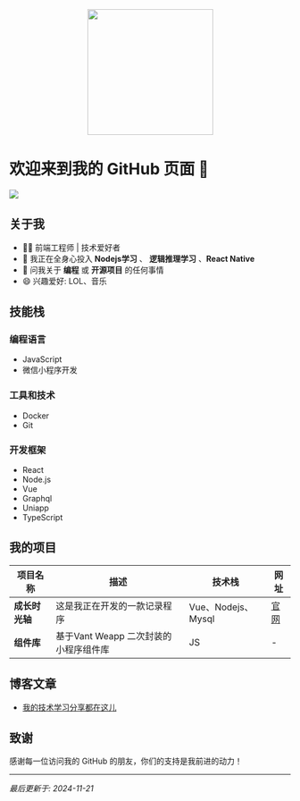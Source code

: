 <div align="center">

  <!-- knock code pictures 敲代码的图片 -->
  <picture>
    <source media="(prefers-color-scheme: light)" srcset="https://cdn.jsdelivr.net/gh/sun0225SUN/sun0225SUN/assets/images/developer.svg" height="225px" />
    <img src="https://github-readme-stats.vercel.app/api?username=futureyn&show_icons=true&theme=radical" />
  </picture>

</div>

# 欢迎来到我的 GitHub 页面 🌟

<img src="https://github-readme-stats.vercel.app/api?username=futureyn&show_icons=true&theme=radical" />

## 关于我

- 👨‍💻 前端工程师 | 技术爱好者
- 🌱 我正在全身心投入 **Nodejs学习** 、 **逻辑推理学习** 、**React Native**
- 💬 问我关于 **编程** 或 **开源项目** 的任何事情
- 😄 兴趣爱好: LOL、音乐

## 技能栈

### 编程语言
- JavaScript
- 微信小程序开发

### 工具和技术
- Docker
- Git

### 开发框架
- React
- Node.js
- Vue
- Graphql
- Uniapp
- TypeScript

## 我的项目

| 项目名称 | 描述 | 技术栈 | 网址 |
| --- | --- | --- | --- |
| **成长时光轴** | 这是我正在开发的一款记录程序 | Vue、Nodejs、Mysql | [官网](https://babysite.zlxinyu.cn/) |
| **组件库** | 基于Vant Weapp 二次封装的小程序组件库 | JS | - |

## 博客文章

- [我的技术学习分享都在这儿](https://futureyn.github.io/blog)
## 致谢

感谢每一位访问我的 GitHub 的朋友，你们的支持是我前进的动力！

---

*最后更新于: 2024-11-21*
